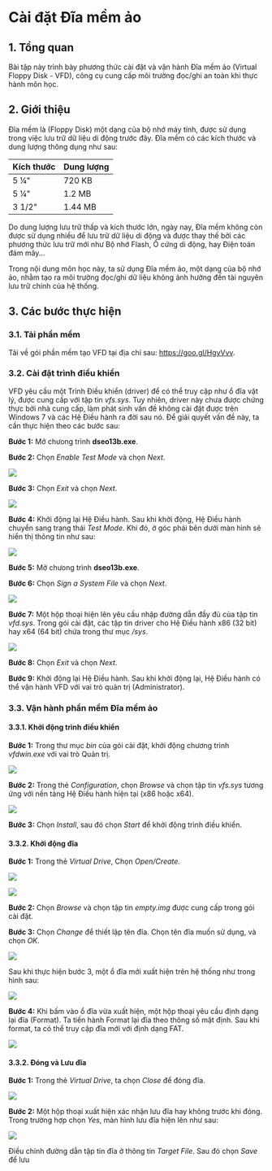 # Cài đặt Đĩa mềm ảo

## 1. Tổng quan

Bài tập này trình bày phương thức cài đặt và vận hành Đĩa mềm ảo (Virtual Floppy Disk - VFD), công cụ cung cấp môi trường đọc/ghi an toàn khi thực hành môn học.

## 2. Giới thiệu

Đĩa mềm là (Floppy Disk) một dạng của bộ nhớ máy tính, được sử dụng trong việc lưu trữ dữ liệu di động trước đây. Đĩa mềm có các kích thước và dung lượng thông dụng như sau:

Kích thước | Dung lượng
-----------|-----------
5 1⁄4" | 720 KB
5 1⁄4" | 1.2 MB
3 1/2" | 1.44 MB

Do dung lượng lưu trữ thấp và kích thước lớn, ngày nay, Đĩa mềm không còn được sử dụng nhiều để lưu trữ dữ liệu di động và được thay thế bởi  các phương thức lưu trữ mới như Bộ nhớ Flash, Ổ cứng di động, hay Điện toán đám mây...

Trong nội dung môn học này, ta sử dụng Đĩa mềm ảo, một dạng của bộ nhớ ảo, nhằm tạo ra môi trường đọc/ghi dữ liệu không ảnh hưởng đến tài nguyên lưu trữ chính của hệ thống.

## 3. Các bước thực hiện

### 3.1. Tải phần mềm

Tải về gói phần mềm tạo VFD tại địa chỉ sau: https://goo.gl/HgyVvv.

### 3.2. Cài đặt trình điều khiển

VFD yêu cầu một Trình Điều khiển (driver) để có thể truy cập như ổ đĩa vật lý, được cung cấp với tập tin *vfs.sys*. Tuy nhiên, driver này  chưa được chứng thực bởi nhà cung cấp, làm phát sinh vấn đề không cài đặt được trên Windows 7 và các Hệ Điều hành ra đời sau nó. Để giải quyết vấn đề này, ta cần thực hiện theo các bước sau:

**Bước 1:** Mở chưong trình **dseo13b.exe**.

**Bước 2:** Chọn *Enable Test Mode* và chọn *Next*.

![](imgs/ex-1/img1.jpg)

**Bước 3:** Chọn *Exit* và chọn *Next*.

![](imgs/ex-1/img2.jpg)

**Bước 4:** Khởi động lại Hệ Điều hành. Sau khi khởi động, Hệ Điều hành chuyển sang trạng thái *Test Mode*. Khi đó, ở góc phải bên dưới màn hình sẽ hiển thị thông tin như sau:

![](imgs/ex-1/img3.jpg)

**Bước 5:** Mở chưong trình **dseo13b.exe**.

**Bước 6:** Chọn *Sign a System File* và chọn *Next*.

![](imgs/ex-1/img4.jpg)

**Bước 7:** Một hộp thoại hiện lên yêu cầu nhập đường dẫn đầy đủ của tập tin *vfd.sys*. Trong gói cài đặt, các tập tin driver cho Hệ Điều hành x86 (32 bit) hay x64 (64 bit) chứa trong thư mục */sys*.

![](imgs/ex-1/img5.jpg)

**Bước 8:** Chọn *Exit* và chọn *Next*.

**Bước 9:** Khởi động lại Hệ Điều hành. Sau khi khởi động lại, Hệ Điều hành có thể vận hành VFD với vai trò quản trị (Administrator).

### 3.3. Vận hành phần mềm Đĩa mềm ảo

#### 3.3.1. Khởi động trình điều khiển

**Bước 1:** Trong thư mục *bin* của gói cài đặt, khởi động chương trình *vfdwin.exe* với vai trò Quản trị.

![](imgs/ex-1/img6.jpg)

**Bước 2:** Trong thẻ *Configuration*, chọn *Browse* và chọn tập tin *vfs.sys* tương ứng với nền tảng Hệ Điều hành hiện tại (x86 hoặc x64).

![](imgs/ex-1/img7.jpg)

**Bước 3:** Chọn *Install*, sau đó chọn *Start* để khởi động trình điều khiển.

#### 3.3.2. Khởi động đĩa

**Bước 1:** Trong thẻ *Virtual Drive*, Chọn *Open/Create*.

![](imgs/ex-1/img8.jpg)

![](imgs/ex-1/img9.jpg)

**Bước 2:** Chọn *Browse* và chọn tập tin *empty.img* được cung cấp trong gói cài đặt.

**Bước 3:** Chọn *Change* để thiết lập tên đĩa. Chọn tên đĩa muốn sử dụng, và chọn *OK*.

![](imgs/ex-1/img10.jpg)

Sau khi thực hiện bước 3, một ổ đĩa mới xuất hiện trên hệ thống như trong hình sau:

![](imgs/ex-1/img11.jpg)

**Bước 4:** Khi bấm vào ổ đĩa vừa xuất hiện, một hộp thoại yêu cầu định dạng lại đĩa (Format). Ta tiến hành Format lại đĩa theo thông số mặt định. Sau khi format, ta có thể truy cập đĩa mới với định dạng FAT.

![](imgs/ex-1/img12.jpg)

#### 3.3.2. Đóng và Lưu đĩa

**Bước 1:** Trong thẻ *Virtual Drive*, ta chọn *Close* để đóng đĩa.

![](imgs/ex-1/img13.jpg)

**Bước 2:** Một hộp thoại xuất hiện xác nhận lưu đĩa hay không trước khi đóng. Trong trường hợp chọn *Yes*, màn hình lưu đĩa hiện lên như sau:

![](imgs/ex-1/img14.jpg)

Điều chỉnh đường dẫn tập tin đĩa ở thông tin *Target File*. Sau đó chọn *Save* để lưu 
